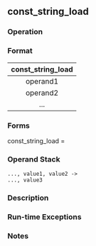 ## const_string_load

### Operation

### Format
| const_string_load |
| :----: |
| operand1 |
| operand2 |
|   ...    |

### Forms
const_string_load =

### Operand Stack
```
..., value1, value2 ->
..., value3
```

### Description

### Run-time Exceptions

### Notes

